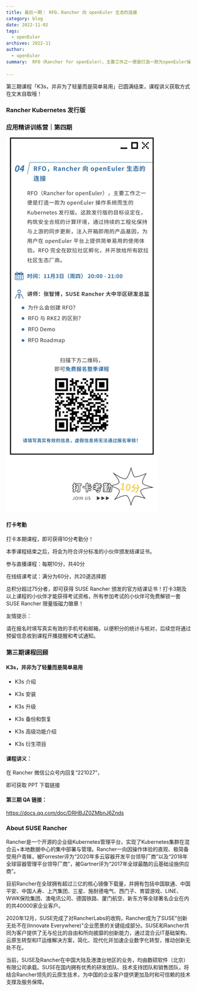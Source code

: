 ```yaml
---
title: 最后一期｜ RFO，Rancher 向 openEuler 生态的连接
category: blog
date: 2022-11-02
tags:
  - openEuler
archives: 2022-11
author:
  - openEuler
summary:  RFO（Rancher for openEuler），主要工作之一便是打造一款为openEuler操作系统而生的Kubernetes发行版。

---
```


第三期课程「K3s，并非为了轻量而是简单易用」已圆满结束，课程讲义获取方式在文末自取哦！

### Rancher Kubernetes 发行版

### 应用精讲训练营｜第四期

![1](images/1.jpg)

#### 打卡考勤


打卡本期课程，即可获得10分考勤分！



本季课程结束之后，将会为符合评分标准的小伙伴颁发结课证书。

参与直播课程：每期10分，共40分

在线结课考试：满分为60分，共20道选择题



总积分超过75分者，即可获得 SUSE Rancher 颁发的官方结课证书！打卡3期及以上课程的小伙伴才能获得考试资格，所有参加考试的小伙伴可免费解锁一套 SUSE Rancher 限量版磁力徽章！

友情提示：

请在报名时填写真实有效的手机号和邮箱，以便积分的统计与核对，后续您将通过预留信息收到课程开播提醒和考试通知。

### 第三期课程回顾

#### K3s，并非为了轻量而是简单易用



-  K3s 介绍

-  K3s 安装

-  K3s 升级

-  K3s 备份和恢复

-  K3s 高级功能介绍

-  K3s 衍生项目



#### 课程讲义：

在 Rancher 微信公众号内回复“221027”，

即可获取 PPT 下载链接



#### 第三期 QA 链接：

https://docs.qq.com/doc/DRHBJZ0ZMbnJ6Znds


### About SUSE Rancher

Rancher是一个开源的企业级Kubernetes管理平台，实现了Kubernetes集群在混合云+本地数据中心的集中部署与管理。Rancher一向因操作体验的直观、极简备受用户青睐，被Forrester评为“2020年多云容器开发平台领导厂商”以及“2018年全球容器管理平台领导厂商”，被Gartner评为“2017年全球最酷的云基础设施供应商”。



目前Rancher在全球拥有超过三亿的核心镜像下载量，并拥有包括中国联通、中国平安、中国人寿、上汽集团、三星、施耐德电气、西门子、育碧游戏、LINE、WWK保险集团、澳电讯公司、德国铁路、厦门航空、新东方等全球著名企业在内的共40000家企业客户。



2020年12月，SUSE完成了对RancherLabs的收购，Rancher成为了SUSE"创新无处不在(Innovate Everywhere)"企业愿景的关键组成部分。SUSE和Rancher共同为客户提供了无与伦比的自由和所向披靡的创新能力，通过混合云IT基础架构、云原生转型和IT运维解决方案，简化、现代化并加速企业数字化转型，推动创新无处不在。



当前，SUSE及Rancher在中国大陆及港澳台地区的业务，均由数硕软件（北京）有限公司承载。SUSE在国内拥有优秀的研发团队、技术支持团队和销售团队，将结合Rancher领先的云原生技术，为中国的企业客户提供更加及时和可信赖的技术支撑及服务保障。
